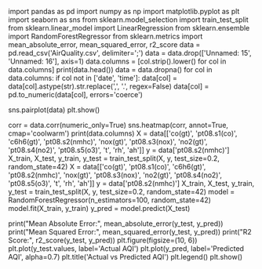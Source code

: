 import pandas as pd
import numpy as np
import matplotlib.pyplot as plt
import seaborn as sns
from sklearn.model_selection import train_test_split
from sklearn.linear_model import LinearRegression
from sklearn.ensemble import RandomForestRegressor
from sklearn.metrics import mean_absolute_error, mean_squared_error, r2_score
data = pd.read_csv('AirQuality.csv', delimiter=';')
data = data.drop(['Unnamed: 15', 'Unnamed: 16'], axis=1)
data.columns = [col.strip().lower() for col in data.columns]
print(data.head())
data = data.dropna()
for col in data.columns:
  if col not in ['date', 'time']:
    data[col] = data[col].astype(str).str.replace(',', '.', regex=False)
    data[col] = pd.to_numeric(data[col], errors='coerce')

sns.pairplot(data)
plt.show()

corr = data.corr(numeric_only=True)
sns.heatmap(corr, annot=True, cmap='coolwarm')
print(data.columns)
X = data[['co(gt)', 'pt08.s1(co)', 'c6h6(gt)', 'pt08.s2(nmhc)', 'nox(gt)', 'pt08.s3(nox)', 'no2(gt)', 'pt08.s4(no2)', 'pt08.s5(o3)', 't', 'rh', 'ah']]
y = data['pt08.s2(nmhc)']
X_train, X_test, y_train, y_test = train_test_split(X, y, test_size=0.2, random_state=42)
X = data[['co(gt)', 'pt08.s1(co)', 'c6h6(gt)', 'pt08.s2(nmhc)', 'nox(gt)', 'pt08.s3(nox)', 'no2(gt)', 'pt08.s4(no2)', 'pt08.s5(o3)', 't', 'rh', 'ah']]
y = data['pt08.s2(nmhc)']
X_train, X_test, y_train, y_test = train_test_split(X, y, test_size=0.2, random_state=42)
model = RandomForestRegressor(n_estimators=100, random_state=42)
model.fit(X_train, y_train)
y_pred = model.predict(X_test)

print("Mean Absolute Error:", mean_absolute_error(y_test, y_pred))
print("Mean Squared Error:", mean_squared_error(y_test, y_pred))
print("R2 Score:", r2_score(y_test, y_pred))
plt.figure(figsize=(10, 6))
plt.plot(y_test.values, label='Actual AQI')
plt.plot(y_pred, label='Predicted AQI', alpha=0.7)
plt.title('Actual vs Predicted AQI')
plt.legend()
plt.show()
